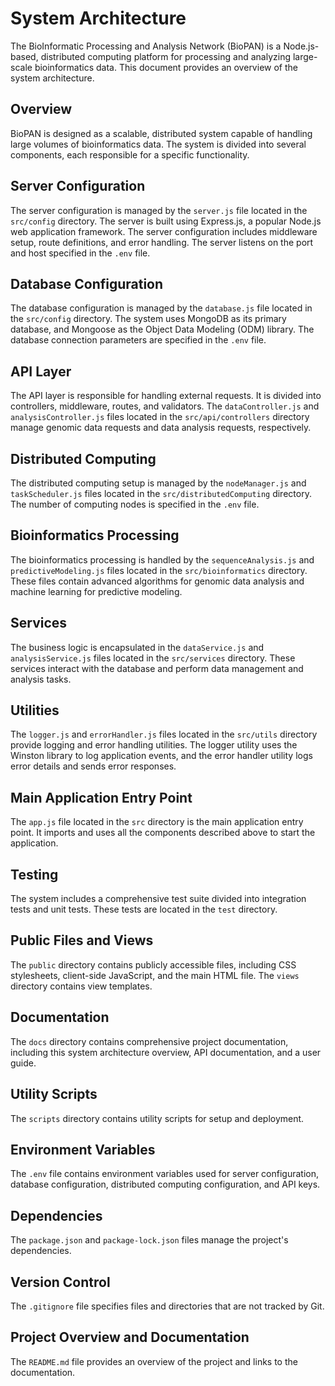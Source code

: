 # System Architecture

The BioInformatic Processing and Analysis Network (BioPAN) is a Node.js-based, distributed computing platform for processing and analyzing large-scale bioinformatics data. This document provides an overview of the system architecture.

## Overview

BioPAN is designed as a scalable, distributed system capable of handling large volumes of bioinformatics data. The system is divided into several components, each responsible for a specific functionality.

## Server Configuration

The server configuration is managed by the `server.js` file located in the `src/config` directory. The server is built using Express.js, a popular Node.js web application framework. The server configuration includes middleware setup, route definitions, and error handling. The server listens on the port and host specified in the `.env` file.

## Database Configuration

The database configuration is managed by the `database.js` file located in the `src/config` directory. The system uses MongoDB as its primary database, and Mongoose as the Object Data Modeling (ODM) library. The database connection parameters are specified in the `.env` file.

## API Layer

The API layer is responsible for handling external requests. It is divided into controllers, middleware, routes, and validators. The `dataController.js` and `analysisController.js` files located in the `src/api/controllers` directory manage genomic data requests and data analysis requests, respectively.

## Distributed Computing

The distributed computing setup is managed by the `nodeManager.js` and `taskScheduler.js` files located in the `src/distributedComputing` directory. The number of computing nodes is specified in the `.env` file.

## Bioinformatics Processing

The bioinformatics processing is handled by the `sequenceAnalysis.js` and `predictiveModeling.js` files located in the `src/bioinformatics` directory. These files contain advanced algorithms for genomic data analysis and machine learning for predictive modeling.

## Services

The business logic is encapsulated in the `dataService.js` and `analysisService.js` files located in the `src/services` directory. These services interact with the database and perform data management and analysis tasks.

## Utilities

The `logger.js` and `errorHandler.js` files located in the `src/utils` directory provide logging and error handling utilities. The logger utility uses the Winston library to log application events, and the error handler utility logs error details and sends error responses.

## Main Application Entry Point

The `app.js` file located in the `src` directory is the main application entry point. It imports and uses all the components described above to start the application.

## Testing

The system includes a comprehensive test suite divided into integration tests and unit tests. These tests are located in the `test` directory.

## Public Files and Views

The `public` directory contains publicly accessible files, including CSS stylesheets, client-side JavaScript, and the main HTML file. The `views` directory contains view templates.

## Documentation

The `docs` directory contains comprehensive project documentation, including this system architecture overview, API documentation, and a user guide.

## Utility Scripts

The `scripts` directory contains utility scripts for setup and deployment.

## Environment Variables

The `.env` file contains environment variables used for server configuration, database configuration, distributed computing configuration, and API keys.

## Dependencies

The `package.json` and `package-lock.json` files manage the project's dependencies.

## Version Control

The `.gitignore` file specifies files and directories that are not tracked by Git.

## Project Overview and Documentation

The `README.md` file provides an overview of the project and links to the documentation.
